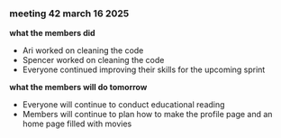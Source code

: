 ### meeting 42 march 16 2025
**what the members did**
- Ari worked on cleaning the code 
- Spencer worked on cleaning the code
- Everyone continued improving their skills for the upcoming sprint

**what the members will do tomorrow**
- Everyone will continue to conduct educational reading
- Members will continue to plan how to make the profile page and an home page filled with movies
